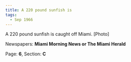 ```yaml
---  
title: A 220 pound sunfish is  
tags:  
  - Sep 1966  
---  
```

  
A 220 pound sunfish is caught off Miami. [Photo]  
  
Newspapers: **Miami Morning News or The Miami Herald**  
  
Page: **6**, Section: **C** 
